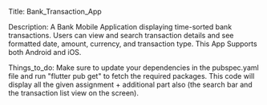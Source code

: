 Title: 
Bank_Transaction_App

Description: 
A Bank Mobile Application displaying time-sorted bank transactions. Users can view and search transaction details and see formatted date,
amount, currency, and transaction type. This App Supports both Android and iOS.

Things_to_do:
Make sure to update your dependencies in the pubspec.yaml file and run "flutter pub get" to fetch the required packages. 
This code will display all the given assignment + additional part also (the search bar and the transaction list view on the screen).

